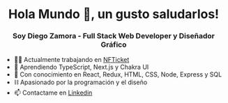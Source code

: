 <h1 align="center">Hola Mundo 👋, un gusto saludarlos!</h1>
<h3 align="center">Soy Diego Zamora - Full Stack Web Developer y Diseñador Gráfico</h3>

- 👨‍💻 Actualmente trabajando en <a href='https://github.com/martinsione/ticketek-web3'>NFTicket</a>
- 🌱 Aprendiendo TypeScript, Next.js y Chakra UI
- 💬 Con conocimiento en React, Redux, HTML, CSS, Node, Express y SQL
- ⛓  Apasionado por la programación y el diseño
- 📫 Contactame en <a href="https://www.linkedin.com/in/diegozestudio/" >Linkedin</a>
